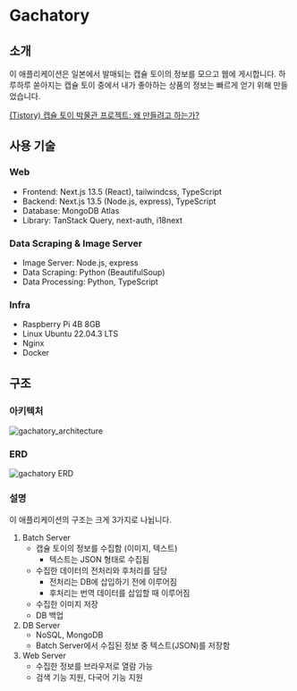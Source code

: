 # Gachatory

## 소개

이 애플리케이션은 일본에서 발매되는 캡슐 토이의 정보를 모으고 웹에 게시합니다. 하루하루 쏟아지는 캡슐 토이 중에서 내가 좋아하는 상품의 정보는 빠르게 얻기 위해 만들었습니다.

[(Tistory) 캡슐 토이 박물관 프로젝트: 왜 만들려고 하는가?](https://marshmelona.tistory.com/26)

## 사용 기술

### Web

- Frontend: Next.js 13.5 (React), tailwindcss, TypeScript
- Backend: Next.js 13.5 (Node.js, express), TypeScript
- Database: MongoDB Atlas
- Library: TanStack Query, next-auth, i18next

### Data Scraping & Image Server

- Image Server: Node.js, express
- Data Scraping: Python (BeautifulSoup)
- Data Processing: Python, TypeScript

### Infra

- Raspberry Pi 4B 8GB
- Linux Ubuntu 22.04.3 LTS
- Nginx
- Docker

## 구조

### 아키텍처
![gachatory_architecture](https://github.com/ucharles/gachatory/assets/2508024/566dc32e-2ce9-4745-822a-7a92aa547719)

### ERD
![gachatory ERD](https://github.com/ucharles/gachatory/assets/2508024/7d67706e-c830-4dce-b7d7-b71bc10ff59a)

### 설명

이 애플리케이션의 구조는 크게 3가지로 나뉩니다.

1. Batch Server
   - 캡슐 토이의 정보를 수집함 (이미지, 텍스트)
     - 텍스트는 JSON 형태로 수집됨
   - 수집한 데이터의 전처리와 후처리를 담당
     - 전처리는 DB에 삽입하기 전에 이루어짐
     - 후처리는 번역 데이터를 삽입할 때 이루어짐
   - 수집한 이미지 저장
   - DB 백업
2. DB Server
   - NoSQL, MongoDB
   - Batch Server에서 수집된 정보 중 텍스트(JSON)를 저장함
3. Web Server
   - 수집한 정보를 브라우저로 열람 가능
   - 검색 기능 지원, 다국어 기능 지원

